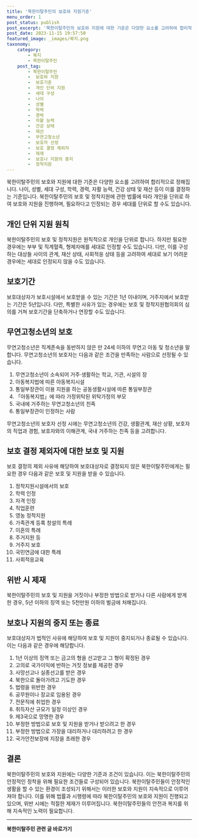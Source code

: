 ```yaml
---
title: '북한이탈주민의 보호와 지원기준'
menu_order: 1
post_status: publish
post_excerpt: '북한이탈주민의 보호와 지원에 대한 기준은 다양한 요소를 고려하여 합리적으로 정해집니다. 나이, 성별, 세대 구성, 학력, 경력, 자활 능력, 건강 상태 및 재산 등이 이를 결정하는 기준입니다. 북한이탈주민의 보호 및 정착지원에 관한 법률에 따라 개인을 단위로 하여 보호와 지원을 진행하며, 필요하다고 인정되는 경우 세대를 단위로 할 수도 있습니다.'
post_date: 2023-11-15 19:57:50
featured_image: _images/복지.png
taxonomy:
    category:
        - 복지
        - 북한이탈주민
    post_tag:
        - 북한이탈주민
        -  보호와 지원
        -  보호기준
        -  개인 단위 지원
        -  세대 구성
        -  나이
        -  성별
        -  학력
        -  경력
        -  자활 능력
        -  건강 상태
        -  재산
        -  무연고청소년
        -  보호자 선정
        -  보호 결정 제외자
        -  제재
        -  보호나 지원의 중지
        -  정착지원
---
```



북한이탈주민의 보호와 지원에 대한 기준은 다양한 요소를 고려하여 합리적으로 정해집니다. 나이, 성별, 세대 구성, 학력, 경력, 자활 능력, 건강 상태 및 재산 등이 이를 결정하는 기준입니다. 북한이탈주민의 보호 및 정착지원에 관한 법률에 따라 개인을 단위로 하여 보호와 지원을 진행하며, 필요하다고 인정되는 경우 세대를 단위로 할 수도 있습니다.

## 개인 단위 지원 원칙

북한이탈주민의 보호 및 정착지원은 원칙적으로 개인을 단위로 합니다. 하지만 필요한 경우에는 부부 및 직계혈족, 형제자매를 세대로 인정할 수도 있습니다. 다만, 이를 구성하는 대상들 사이의 관계, 재산 상태, 사회적응 상태 등을 고려하여 세대로 보기 어려운 경우에는 세대로 인정되지 않을 수도 있습니다.

## 보호기간

보호대상자가 보호시설에서 보호받을 수 있는 기간은 1년 이내이며, 거주지에서 보호받는 기간은 5년입니다. 다만, 특별한 사유가 있는 경우에는 보호 및 정착지원협의회의 심의를 거쳐 보호기간을 단축하거나 연장할 수도 있습니다.

## 무연고청소년의 보호

무연고청소년은 직계존속을 동반하지 않은 만 24세 이하의 무연고 아동 및 청소년을 말합니다. 무연고청소년의 보호자는 다음과 같은 조건을 만족하는 사람으로 선정될 수 있습니다.

1. 무연고청소년이 소속되어 거주·생활하는 학교, 기관, 시설의 장
2. 아동복지법에 따른 아동복지시설
3. 통일부장관이 이용 지원을 하는 공동생활시설에 따른 통일부장관
4. 「아동복지법」에 따라 가정위탁된 위탁가정의 부모
5. 국내에 거주하는 무연고청소년의 친족
6. 통일부장관이 인정하는 사람

무연고청소년의 보호자 선정 시에는 무연고청소년의 건강, 생활관계, 재산 상황, 보호자의 직업과 경험, 보호자와의 이해관계, 국내 거주하는 친족 등을 고려합니다.

## 보호 결정 제외자에 대한 보호 및 지원

보호 결정의 제외 사유에 해당하여 보호대상자로 결정되지 않은 북한이탈주민에게는 필요한 경우 다음과 같은 보호 및 지원을 받을 수 있습니다.

1. 정착지원시설에서의 보호
2. 학력 인정
3. 자격 인정
4. 직업훈련
5. 영농 정착지원
6. 가족관계 등록 창설의 특례
7. 이혼의 특례
8. 주거지원 등
9. 거주지 보호
10. 국민연금에 대한 특례
11. 사회적응교육

## 위반 시 제재

북한이탈주민의 보호 및 지원을 거짓이나 부정한 방법으로 받거나 다른 사람에게 받게 한 경우, 5년 이하의 징역 또는 5천만원 이하의 벌금에 처해집니다.

## 보호나 지원의 중지 또는 종료

보호대상자가 법적인 사유에 해당하여 보호 및 지원이 중지되거나 종료될 수 있습니다. 이는 다음과 같은 경우에 해당합니다.

1. 1년 이상의 징역 또는 금고의 형을 선고받고 그 형이 확정된 경우
2. 고의로 국가이익에 반하는 거짓 정보를 제공한 경우
3. 사망선고나 실종선고를 받은 경우
4. 북한으로 돌아가려고 기도한 경우
5. 법령을 위반한 경우
6. 공무원이나 장교로 임용된 경우
7. 전문직에 취업한 경우
8. 취득자산 규모가 일정 이상인 경우
9. 제3국으로 망명한 경우
10. 부정한 방법으로 보호 및 지원을 받거나 받으려고 한 경우
11. 부정한 방법으로 가장을 대리하거나 대리하려고 한 경우
12. 국가안전보장에 지장을 초래한 경우

## 결론

북한이탈주민의 보호와 지원에는 다양한 기준과 조건이 있습니다. 이는 북한이탈주민의 안정적인 정착을 위해 필요한 조건들로 구성되어 있습니다. 북한이탈주민들이 안정적인 생활을 할 수 있는 환경이 조성되기 위해서는 이러한 보호와 지원이 지속적으로 이루어져야 합니다. 이를 위해 법률과 시행령에 따라 북한이탈주민의 보호와 지원이 진행되고 있으며, 위반 시에는 적절한 제재가 이루어집니다. 북한이탈주민들의 안전과 복지를 위해 지속적인 노력이 필요합니다.
<!-- wp:separator -->
<hr class="wp-block-separator has-alpha-channel-opacity"/>
<!-- /wp:separator -->

<!-- wp:group {"backgroundColor":"base","layout":{"type":"constrained"}} -->
<div class="wp-block-group has-base-background-color has-background"><!-- wp:paragraph {"align":"center","fontSize":"medium"} -->
<p class="has-text-align-center has-large-font-size"><strong>북한이탈주민 관련 글 바로가기</strong></p>
<!-- /wp:paragraph -->


<!-- wp:latest-posts
{"categories":[{"id":22630,"count":19,"description":"","link":"https://uknowlaw.com/category/%eb%b6%81%ed%95%9c%ec%9d%b4%ed%83%88%ec%a3%bc%eb%af%bc/","name":"북한이탈주민","slug":"북한이탈주민","taxonomy":"category","parent":0,"meta":[],"_links":{"self":[{"href":"https://uknowlaw.com/wp-json/wp/v2/categories/22630"}],"collection":[{"href":"https://uknowlaw.com/wp-json/wp/v2/categories"}],"about":[{"href":"https://uknowlaw.com/wp-json/wp/v2/taxonomies/category"}],"wp:post_type":[{"href":"https://uknowlaw.com/wp-json/wp/v2/posts?categories=22630"}],"curies":[{"name":"wp","href":"https://api.w.org/{rel}","templated":true}]}}],"postsToShow":100,"excerptLength":28,"postLayout":"grid","columns":2,"featuredImageAlign":"left","featuredImageSizeSlug":"large","fontSize":"small"} /--></div>
<!-- /wp:group -->